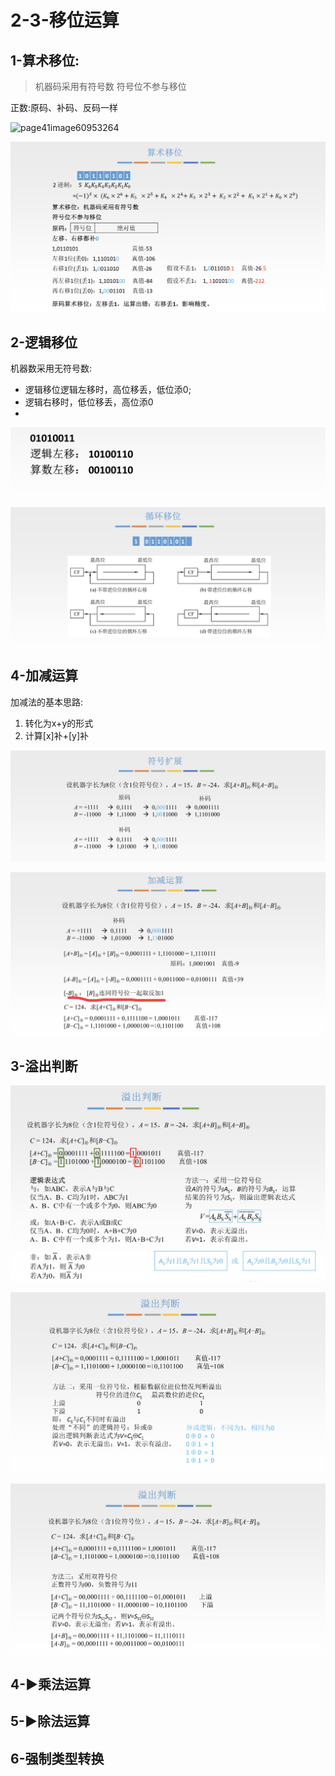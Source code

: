 # 2-3-移位运算

## 1-算术移位:

> 机器码采用有符号数 符号位不参与移位

正数:原码、补码、反码一样

![page41image60953264](blob:https://app.gitbook.com/fa861d93-670a-45e2-a0b2-e2995685de81)

![](../../.gitbook/assets/image%20%28329%29.png)

## 2-逻辑移位

机器数采用无符号数:

* 逻辑移位逻辑左移时，高位移丢，低位添0;
* 逻辑右移时，低位移丢，高位添0
* 
![](../../.gitbook/assets/image%20%28101%29.png)

![](../../.gitbook/assets/image%20%2877%29.png)

## 4-加减运算

加减法的基本思路:

1. 转化为x+y的形式
2. 计算\[x\]补+\[y\]补

![](../../.gitbook/assets/image%20%28268%29.png)

![](../../.gitbook/assets/image%20%28348%29.png)

## 3-溢出判断

![](../../.gitbook/assets/image%20%28126%29.png)

![](../../.gitbook/assets/image%20%28158%29.png)

![](../../.gitbook/assets/image%20%2889%29.png)

## 4-▶乘法运算

## 5-▶除法运算

## 6-强制类型转换



